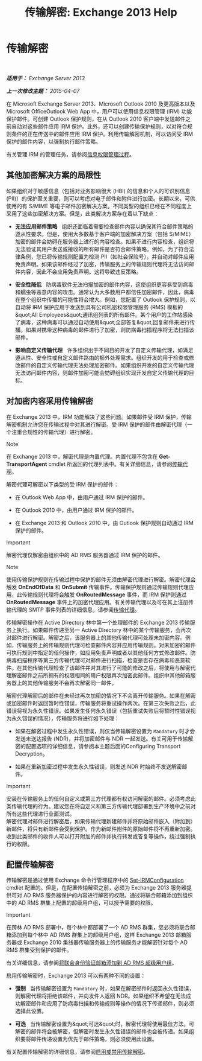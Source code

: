 ﻿---
title: '传输解密: Exchange 2013 Help'
TOCTitle: 传输解密
ms:assetid: 4267c46d-f488-404d-a5cb-51f9127461c0
ms:mtpsurl: https://technet.microsoft.com/zh-cn/library/Dd638122(v=EXCHG.150)
ms:contentKeyID: 50490436
ms.date: 05/21/2018
mtps_version: v=EXCHG.150
ms.translationtype: MT
---

# 传输解密

 

_**适用于：** Exchange Server 2013_

_**上一次修改主题：** 2015-04-07_

在 Microsoft Exchange Server 2013、Microsoft Outlook 2010 及更高版本以及 Microsoft OfficeOutlook Web App 中，用户可以使用信息权限管理 (IRM) 功能保护邮件。可创建 Outlook 保护规则，在从 Outlook 2010 客户端中发送邮件之前自动对这些邮件应用 IRM 保护。此外，还可以创建传输保护规则，以对符合规则条件的正在传送中的邮件应用 IRM 保护。利用传输解密机制，可以访问受 IRM 保护的邮件内容，以强制执行邮件策略。

有关管理 IRM 的管理任务，请参阅[信息权限管理过程](information-rights-management-procedures-exchange-2013-help.md)。

## 其他加密解决方案的局限性

如果组织对于敏感信息（包括对业务影响很大 (HBI) 的信息和个人的可识别信息 (PII)）的保护至关重要，则可以考虑对电子邮件和附件进行加密。长期以来，可供使用的有 S/MIME 等电子邮件加密解决方案。不同类型的组织已经在不同程度上采用了这些加密解决方案。但是，此类解决方案存在着以下缺点：

  - **无法应用邮件策略**   组织还面临着需要检查邮件内容以确保其符合邮件策略的遵从性要求。但是，使用大多数基于客户端的加密解决方案（包括 S/MIME）加密的邮件会妨碍在服务器上进行的内容检查。如果不进行内容检查，组织将无法验证其用户发送或接收的所有邮件是否符合邮件策略。例如，为了符合法律条例，您已将传输规则配置为检测 PII（如社会保险号），并自动对邮件应用免责声明。如果该邮件经过了加密，传输服务上的传输规则代理将无法访问邮件内容，因此不会应用免责声明。这将导致违反策略。

  - **安全性降低**   防病毒软件无法扫描加密的邮件内容，这使组织更容易受到病毒和蠕虫等恶意内容的攻击。通常认为大多数用户都信任加密邮件，因此，病毒在整个组织中传播的可能性将会增大。例如，您配置了 Outlook 保护规则，以自动将 IRM 保护应用于发送到具有公司机密权限管理服务 (RMS) 模板的\&quot;All Employees\&quot;通讯组列表的所有邮件。某个用户的工作站感染了病毒，这种病毒可以通过自动使用\&quot;全部答复\&quot;回复邮件来进行传播。如果对携带这种病毒的邮件进行了加密，则防病毒扫描程序将无法扫描该邮件。

  - **影响自定义传输代理**   许多组织出于不同目的开发了自定义传输代理，如满足遵从性、安全性或自定义邮件路由的额外处理需求。组织开发的用于检查或修改邮件的自定义传输代理无法处理加密邮件。如果组织开发的自定义传输代理无法访问邮件内容，则邮件加密可能会妨碍组织实现开发自定义传输代理的目标。

## 对加密内容采用传输解密

在 Exchange 2013 中，IRM 功能解决了这些问题。如果邮件受 IRM 保护，传输解密机制允许您在传输过程中对其进行解密。受 IRM 保护的邮件由解密代理（一个注重合规性的传输代理）进行解密。

> [!NOTE]  
> 在 Exchange 2013 中，解密代理是内置代理。内置代理不包含在 <strong>Get-TransportAgent</strong> cmdlet 所返回的代理列表中。有关详细信息，请参阅<a href="transport-agents-exchange-2013-help.md">传输代理</a>。


解密代理可解密以下类型的受 IRM 保护的邮件：

  - 在 Outlook Web App 中，由用户通过 IRM 保护的邮件。

  - 在 Outlook 2010 中，由用户通过 IRM 保护的邮件。

  - 在 Exchange 2013 和 Outlook 2010 中，由 Outlook 保护规则自动通过 IRM 保护的邮件。

> [!IMPORTANT]  
> 解密代理仅解密由组织中的 AD RMS 服务器通过 IRM 保护的邮件。


> [!NOTE]  
> 使用传输保护规则在传输过程中保护的邮件无须由解密代理进行解密。解密代理会触发 <strong>OnEndOfData</strong> 和 <strong>OnSubmit</strong> 传输事件。传输保护规则通过传输规则代理应用，此传输规则代理将会触发 <strong>OnRoutedMessage</strong> 事件，而 IRM 保护则通过 <strong>OnRoutedMessage</strong> 事件上的加密代理应用。有关传输代理以及可在其上注册传输代理的 SMTP 事件列表的详细信息，请参阅<a href="transport-agents-exchange-2013-help.md">传输代理</a>。


传输解密操作在 Active Directory 林中第一个处理邮件的 Exchange 2013 传输服务上执行。如果邮件传递至另一 Active Directory 林中的某个传输服务，会再次对邮件进行解密。解密之后，该服务器上的其他传输代理可处理未加密内容。例如，传输服务上的传输规则代理可检查邮件内容并应用传输规则。对未加密的邮件可执行规则中指定的任何操作，如应用免责声明或者以其他任何方式修改邮件。防病毒扫描程序等第三方传输代理可对邮件进行扫描，检查是否存在病毒和恶意软件。在其他传输代理检查了该邮件并对其进行了可能的修改之后，将使用与解密代理解密邮件之前所拥有的权限相同的用户权限再次加密此邮件。组织中其他邮箱服务器上的其他传输服务不会再次解密同一邮件。

解密代理解密后的邮件在未经过再次加密的情况下不会离开传输服务。如果在解密或加密邮件时返回暂时性错误，传输服务将重试操作两次。在第三次失败之后，此错误将视为永久性错误。如果发生任何永久错误（包括重试失败后将暂时性错误视为永久错误的情况），传输服务将进行如下处理：

  - 如果在解密过程中发生永久性错误，则仅当传输解密设置为 `Mandatory` 时才会发送未送达报告 (NDR)，并将加密邮件与 NDR 一起发送。有关可用于传输解密的配置选项的详细信息，请参阅本主题后面的Configuring Transport Decryption。

  - 如果在重新加密过程中发生永久性错误，则发送 NDR 时始终不发送解密邮件。

> [!IMPORTANT]  
> 安装在传输服务上的任何自定义或第三方代理都有权访问解密的邮件。必须考虑此类传输代理的行为。建议您在将自定义和第三方传输代理部署到生产环境中之前对所有这些代理进行全面测试。<br />
解密代理对邮件进行解密后，如果传输代理新建邮件并将原始邮件嵌入（附加到）新邮件，将只有新邮件会受到保护。作为新邮件附件的原始邮件将不再重新加密。收到此类邮件的收件人可以打开附加的邮件并执行转发或答复等操作，绕过强制执行的权限。


## 配置传输解密

传输解密是通过使用 Exchange 命令行管理程序中的 [Set-IRMConfiguration](https://technet.microsoft.com/zh-cn/library/dd979792\(v=exchg.150\)) cmdlet 配置的。但是，在配置传输解密之前，必须为 Exchange 2013 服务器提供可对 AD RMS 服务器保护的内容进行解密的权限。通过将联合邮箱添加到组织中的 AD RMS 群集上配置的超级用户组，可以授予需要的权限。

> [!IMPORTANT]  
> 在跨林 AD RMS 部署中，每个林中都部署了一个 AD RMS 群集，您必须将联合邮箱添加到每个林中 AD RMS 群集上的超级用户组，这样 Exchange 2013 邮箱服务器或 Exchange 2010 集线器传输服务器上的传输服务才能解密针对每个 AD RMS 群集受到保护的邮件。


有关详细信息，请参阅[将联合身份验证邮箱添加到 AD RMS 超级用户组](add-the-federation-mailbox-to-the-ad-rms-super-users-group-exchange-2013-help.md)。

启用传输解密时，Exchange 2013 可以有两种不同的设置：

  - **强制**   当传输解密设置为 `Mandatory` 时，如果在解密邮件时返回永久性错误，则解密代理将拒绝该邮件，并向发件人返回 NDR。如果组织不希望在无法成功解密邮件和应用了防病毒扫描和传输规则等操作的情况下传递邮件，则必须选择此设置。

  - **可选**   当传输解密设置为\&quot;可选\&quot;时，解密代理将使用最佳方法。可解密的邮件将会被解密，但解密时发生永久性错误的邮件也会被传递。如果组织要将邮件传递设置为优先于邮件策略，则必须使用此设置。

有关配置传输解密的详细信息，请参阅[启用或禁用传输解密](enable-or-disable-transport-decryption-exchange-2013-help.md)。

